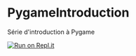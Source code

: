 # PygameIntroduction
Série d'introduction à Pygame

[![Run on Repl.it](https://repl.it/badge/github/adibarduino/PygameIntroduction)](https://repl.it/github/adibarduino/PygameIntroduction)

